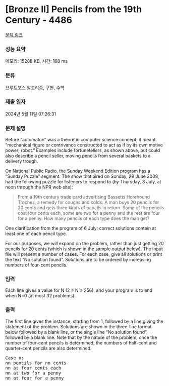 # [Bronze II] Pencils from the 19th Century - 4486 

[문제 링크](https://www.acmicpc.net/problem/4486) 

### 성능 요약

메모리: 15288 KB, 시간: 168 ms

### 분류

브루트포스 알고리즘, 구현, 수학

### 제출 일자

2024년 5월 11일 07:26:31

### 문제 설명

<p>Before “automaton” was a theoretic computer science concept, it meant “mechanical figure or contrivance constructed to act as if by its own motive power; robot.” Examples include fortunetellers, as shown above, but could also describe a pencil seller, moving pencils from several baskets to a delivery trough.</p>

<p>On National Public Radio, the Sunday Weekend Edition program has a “Sunday Puzzle” segment. The show that aired on Sunday, 29 June 2008, had the following puzzle for listeners to respond to (by Thursday, 3 July, at noon through the NPR web site):</p>

<blockquote>
<p>From a 19th century trade card advertising Bassetts Horehound Troches, a remedy for coughs and colds: A man buys 20 pencils for 20 cents and gets three kinds of pencils in return. Some of the pencils cost four cents each, some are two for a penny and the rest are four for a penny. How many pencils of each type does the man get?</p>
</blockquote>

<p>One clarification from the program of 6 July: correct solutions contain at least one of each pencil type.</p>

<p>For our purposes, we will expand on the problem, rather than just getting 20 pencils for 20 cents (which is shown in the sample output below). The input file will present a number of cases. For each case, give all solutions or print the text “No solution found”. Solutions are to be ordered by increasing numbers of four-cent pencils.</p>

### 입력 

 <p>Each line gives a value for N (2 ≤ N ≤ 256), and your program is to end when N=0 (at most 32 problems).</p>

### 출력 

 <p>The first line gives the instance, starting from 1, followed by a line giving the statement of the problem. Solutions are shown in the three-line format below followed by a blank line, or the single line “No solution found”, followed by a blank line. Note that by the nature of the problem, once the number of four-cent pencils is determined, the numbers of half-cent and quarter-cent pencils are also determined.</p>

<pre>Case n:
nn pencils for nn cents
nn at four cents each
nn at two for a penny
nn at four for a penny</pre>

